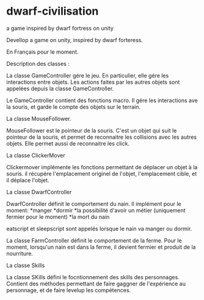# dwarf-civilisation
a game inspired by dwarf fortress on unity

Devellop a game on unity, inspired by dwarf forteress.

En Français pour le moment.

Description des classes :

La classe GameController gére le jeu. En particulier, elle gére les interactions entre objets. 
Les actions faites par les autres objets sont appelées depuis la classe GameController.

Le GameController contient des fonctions macro. Il gére les interactions ave la souris, et garde le compte des objets sur le terrain.

La classe MouseFollower.

MouseFollower est le pointeur de la souris. C'est un objet qui suit le pointeur de la souris, et permet de reconnaitre les collisions avec les autres objets.
Elle permet aussi de reconnaitre les click.

La classe ClickerMover

Clickermover implémente les fonctions permettant de déplacer un objet à la souris. il récupére l'emplacement originel de l'objet, l'emplacement cible, et il déplace l'objet.

La classe DwarfController

DwarfController définit le comportement du nain. Il implément pour le moment:
*manger
*dormir
*la possibilité d'avoir un métier (uniquement fermier pour le moment)
*la mort du nain


eatscript et sleepscript sont appelés lorsque le nain va manger ou dormir.


La classe FarmController définit le comportement de la ferme. Pour le moment, lorsqu'un nain est dans la ferme, il devient fermier et produit de la nourriture.


La classe Skills

La classe SKills défini le focntionnement des skills des personnages. Contient des méthodes permettant de faire gaggner de l'expérience au personnage, et de faire levelup les compétences.











